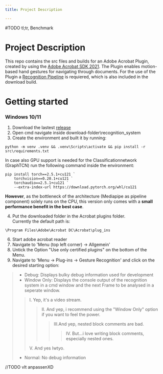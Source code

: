 ```yaml
---
title: Project Description

---
```


#TODO tl;tr, Benchmark 

# Project Description
This repo contains the src files and builds for an Adobe Acrobat Plugin, created by using the [Adobe Acrobat SDK 2021](https://opensource.adobe.com/dc-acrobat-sdk-docs/acrobatsdk). The Plugin enables motion-based hand gestures for navigating through documents. 
For the use of the Plugin a [Recognition Pipeline](https://github.com/Qui-B/Gesture_Recognition_Pipeline) is requiered, which is also included in the download build.
# Getting started
### Windows 10/11
1. Download the lastest [release](https://github.com/Qui-BGesture_Recognition_Acrobat_Plugin/releases)
2. Open cmd navigate inside download-folder\recognition_system
3. Create the environment and built it by running:
```
python -m venv .venv && .venv\Scripts\activate && pip install -r src\requirements.txt
```
In case also GPU support is needed for the Classificationnetwork (GraphTCN) run the following command inside the environment:
```
pip install torch==2.5.1+cu121 `
    torchvision==0.20.1+cu121 `
    torchaudio==2.5.1+cu121 `
    --extra-index-url https://download.pytorch.org/whl/cu121
```
**However**, as the bottleneck of the architecture (Mediapipe as pipeline component) solely runs on the CPU, this version only comes with a **small performance benefit in  the best case**.

4. Put the downloaded folder in the Acrobat plugins folder.  
Currently the default path is:
```
\Program Files\Adobe\Acrobat DC\Acrobat\plug_ins
```
6. Start adobe acrobat reader 
7. Navigate to 'Menu (top left corner) -> Allgemein'
8. Untick the Option "Use only certified plugins" on the bottom of the Menu.
9. Navigate to 'Menu -> Plug-ins -> Gesture Recognition' and click on the desired starting option:
> - Debug: Displays bulky debug information used for development
> - Window Only: Displays the console output of the recognition system in a cmd window and the next Frame to be analysed in a seperate window.
>  >I. Yep, it's a video stream.
>  >  >II. And yep, i recommend using the "Window Only" option if you want to feel the power.
>  >  >  >III.And yep, nested block comments are bad.
>  >  >  >  >IV. But...i love writing block comments, especially nested ones.
>  >  >  >  >
>  >V. And yes Iwtyo.
>  >
> - Normal: No debug information
> 
//TODO vlt anpassenXD